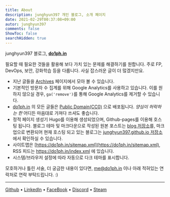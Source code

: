 ```yaml
---
title: About
description: junghyun397 개인 블로그, 소개 페이지
date: 2021-02-29T00:37:08+09:00
autor: junghyun397
comments: false
ShowToc: false
searchHidden: true
---
```


junghyun397 블로그, **[do1ph.in](https://do1ph.in)**

필요할 때 필요한 것들을 활용해 보다 가치 있는 문제를 해결하기를 원합니다. 주로 FP, DevOps, 보안, 강화학습 등을 다룹니다. 사실 잡스러운 글이 더 많겠지만요.

* 지난 글들을 [Archives](https://do1ph.in/archives) 페이지에서 모아 볼 수 있습니다.
* 기본적인 방문자 수 집계를 위해 Google Analytics를 사용하고 있습니다. 이를 원하지 않으실 경우, ``ga('remove')``를 통해 Google Analytics를 제거할 수 있습니다.
* [do1ph.in](https://do1ph.in) 의 모든 글들은 [Public Domain(CC0)](https://github.com/junghyun397/blog/blob/master/LICENSE) 으로 배포됩니다. *양심이 허락하는 한* 어디든 마음대로 가져다 쓰셔도 좋습니다.
* 정적 페이지 생성기 Hugo를 이용해 생성되었으며, Github-pages를 이용해 호스팅 됩니다. 블로그 테마 및 마크다운으로 작성된 원본 포스트는 [blog 저장소](https://github.com/junghyun397/junghyun397.github.io)를, 마크업으로 변환되어 현재 호스팅 되고 있는 블로그는 [junghyun397.github.io 저장소](https://github.com/junghyun397/junghyun397.github.io)에서 확인하실 수 있습니다.
* 사이트맵은 [https://do1ph.in/sitemap.xml](https://do1ph.in/sitemap.xml), RSS 피드는 https://do1ph.in/index.xml 에 있습니다.
* 시스템/브라우저 설정에 따라 자동으로 다크 테마를 표시합니다.

모호하거나 틀린 서술, 더 궁금한 내용이 있다면, me@do1ph.in 이나 아래 적혀있는 연락처로 연락 부탁드립니다. :)

---

[Github](https://github.com/junghyun397) • [LinkedIn](https://www.linkedin.com/in/choi-jeonghyeon-207272177/) • [FaceBook](https://www.facebook.com/profile.php?id=100011417876214) • [Discord](https://discordapp.com/users/365253864649392128) • [Steam](https://steamcommunity.com/id/do1phin_/)
